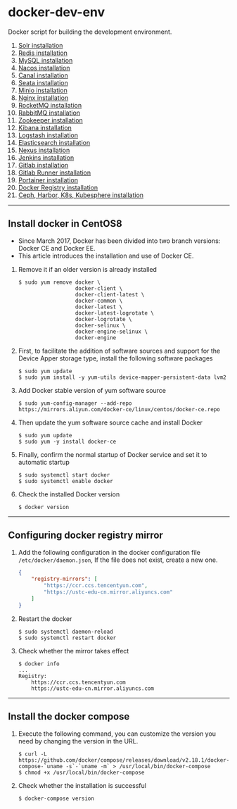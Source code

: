 # docker-dev-env

Docker script for building the development environment.

1. [Solr installation](./solr)
2. [Redis installation](./redis)
3. [MySQL installation](./mysql)
4. [Nacos installation](./nacos)
5. [Canal installation](./canal)
6. [Seata installation](./seata)
7. [Minio installation](./minio)
8. [Nginx installation](./nginx)
9. [RocketMQ installation](./rocketmq)
10. [RabbitMQ installation](./rabbitmq)
11. [Zookeeper installation](./zookeeper)
12. [Kibana installation](./kibana)
13. [Logstash installation](./logstash)
14. [Elasticsearch installation](./elasticsearch)
15. [Nexus installation](./nexus)
16. [Jenkins installation](./jenkins)
17. [Gitlab installation](./gitlab)
18. [Gitlab Runner installation](./gitlab-runner)
19. [Portainer installation](./portainer)
20. [Docker Registry installation](./docker-registry)
20. [Ceph, Harbor, K8s, Kubesphere installation](./cloud)
---

## Install docker in CentOS8

- Since March 2017, Docker has been divided into two branch versions: Docker CE and Docker EE.
- This article introduces the installation and use of Docker CE.

1. Remove it if an older version is already installed

   ```shell
   $ sudo yum remove docker \
                     docker-client \
                     docker-client-latest \
                     docker-common \
                     docker-latest \
                     docker-latest-logrotate \
                     docker-logrotate \
                     docker-selinux \
                     docker-engine-selinux \
                     docker-engine
   ```

2. First, to facilitate the addition of software sources and support for the Device Apper storage type, install the following software packages
   
   ```shell
   $ sudo yum update
   $ sudo yum install -y yum-utils device-mapper-persistent-data lvm2
   ```
   
3. Add Docker stable version of yum software source

   ```shell
   $ sudo yum-config-manager --add-repo https://mirrors.aliyun.com/docker-ce/linux/centos/docker-ce.repo
   ```

4. Then update the yum software source cache and install Docker

   ```shell
   $ sudo yum update
   $ sudo yum -y install docker-ce
   ```

5. Finally, confirm the normal startup of Docker service and set it to automatic startup

   ```shell
   $ sudo systemctl start docker
   $ sudo systemctl enable docker
   ```

6. Check the installed Docker version

   ```shell
   $ docker version
   ```

---

## Configuring docker registry mirror

1. Add the following configuration in the docker configuration file `/etc/docker/daemon.json`, If the file does not exist, create a new one.
   
   ```json
   {
       "registry-mirrors": [
           "https://ccr.ccs.tencentyun.com",
           "https://ustc-edu-cn.mirror.aliyuncs.com"
       ]
   }
   ```
   
2. Restart the docker

   ```shell
   $ sudo systemctl daemon-reload
   $ sudo systemctl restart docker
   ```

3. Check whether the mirror takes effect

   ```shell
   $ docker info
   ...
   Registry: 
       https://ccr.ccs.tencentyun.com
       https://ustc-edu-cn.mirror.aliyuncs.com
   ```

---

## Install the docker compose

1. Execute the following command, you can customize the version you need by changing the version in the URL.

   ```shell
   $ curl -L https://github.com/docker/compose/releases/download/v2.18.1/docker-compose-`uname -s`-`uname -m` > /usr/local/bin/docker-compose
   $ chmod +x /usr/local/bin/docker-compose
   ```

2. Check whether the installation is successful

   ```shell
   $ docker-compose version
   ```